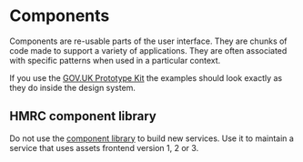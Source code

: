 # Components

Components are re-usable parts of the user interface. They are chunks of code made to support a variety of applications. They are often associated with specific patterns when used in a particular context.

If you use the [GOV.UK Prototype Kit](https://github.com/alphagov/govuk_prototype_kit/) the examples should look exactly as they do inside the design system.

## HMRC component library 

Do not use the [component library](https://hmrc-component-library.herokuapp.com) to build new services. Use it to maintain a service that uses assets frontend version 1, 2 or 3.
